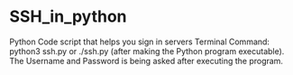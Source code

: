 # SSH_in_python
Python Code script that helps you sign in servers
Terminal Command: python3 ssh.py or ./ssh.py (after making the Python program executable). The Username and Password is being asked after executing the program.
